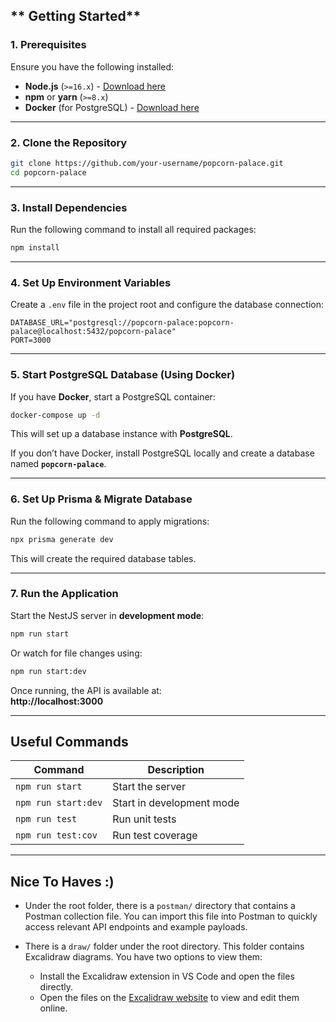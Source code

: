 ## ** Getting Started**

### **1. Prerequisites**

Ensure you have the following installed:

- **Node.js** (`>=16.x`) - [Download here](https://nodejs.org/)
- **npm** or **yarn** (`>=8.x`)
- **Docker** (for PostgreSQL) - [Download here](https://www.docker.com/)

---

### **2. Clone the Repository**

```sh
git clone https://github.com/your-username/popcorn-palace.git
cd popcorn-palace
```

---

### **3. Install Dependencies**

Run the following command to install all required packages:

```sh
npm install
```

---

### **4. Set Up Environment Variables**

Create a `.env` file in the project root and configure the database connection:

```env
DATABASE_URL="postgresql://popcorn-palace:popcorn-palace@localhost:5432/popcorn-palace"
PORT=3000
```

---

### **5. Start PostgreSQL Database (Using Docker)**

If you have **Docker**, start a PostgreSQL container:

```sh
docker-compose up -d
```

This will set up a database instance with **PostgreSQL**.

If you don’t have Docker, install PostgreSQL locally and create a database named **`popcorn-palace`**.

---

### **6. Set Up Prisma & Migrate Database**

Run the following command to apply migrations:

```sh
npx prisma generate dev
```

This will create the required database tables.

---

### **7. Run the Application**

Start the NestJS server in **development mode**:

```sh
npm run start
```

Or watch for file changes using:

```sh
npm run start:dev
```

Once running, the API is available at:  
 **http://localhost:3000**

---

## **Useful Commands**

| Command             | Description               |
| ------------------- | ------------------------- |
| `npm run start`     | Start the server          |
| `npm run start:dev` | Start in development mode |
| `npm run test`      | Run unit tests            |
| `npm run test:cov`  | Run test coverage         |

---

## **Nice To Haves :)**

- Under the root folder, there is a `postman/` directory that contains a Postman collection file. You can import this file into Postman to quickly access relevant API endpoints and example payloads.

- There is a `draw/` folder under the root directory. This folder contains Excalidraw diagrams. You have two options to view them:
  - Install the Excalidraw extension in VS Code and open the files directly.
  - Open the files on the [Excalidraw website](https://excalidraw.com/) to view and edit them online.
